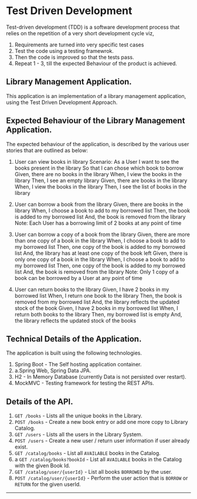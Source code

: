 # Test Driven Development
Test-driven development (TDD) is a software development process that relies on the repetition of a very short development cycle viz, 
1. Requirements are turned into very specific test cases
2. Test the code using a testing framewrok.
3. Then the code is improved so that the tests pass.
4. Repeat 1 - 3, till the expected Behaviour of the product is achieved.

## Library Management Application.

This application is an implementation of a library management application, using the Test Driven Development Approach.

## Expected Behaviour of the Library Management Application.
The expected behaviour of the application, is described by the various user stories that are outlined as below: 

1. User can view books in library
Scenario​: As a User
I want to see the books present in the library
So that I can chose which book to borrow
Given​, there are no books in the library
When​, I view the books in the library
Then​, I see an empty library
Given​, there are books in the library
When​, I view the books in the library
Then​, I see the list of books in the library

2. User can borrow a book from the library
Given​, there are books in the library
When​, I choose a book to add to my borrowed list
Then​, the book is added to my borrowed list
And​, the book is removed from the library
Note: Each User has a borrowing limit of 2 books at any point of time

3. User can borrow a copy of a book from the library
Given​, there are more than one copy of a book in the library
When​, I choose a book to add to my borrowed list
Then​, one copy of the book is added to my borrowed list
And​, the library has at least one copy of the book left
Given​, there is only one copy of a book in the library
When​, I choose a book to add to my borrowed list
Then​, one copy of the book is added to my borrowed list
And​, the book is removed from the library
Note: Only 1 copy of a book can be borrowed by a User at any point of time

4. User can return books to the library
Given​, I have 2 books in my borrowed list
When​, I return one book to the library
Then​, the book is removed from my borrowed list
And​, the library reflects the updated stock of the book
Given​, I have 2 books in my borrowed list
When​, I return both books to the library
Then​, my borrowed list is empty
And​, the library reflects the updated stock of the books

## Technical Details of the Application.
The application is built using the following technologies.
1. Spring Boot - The Self hosting application container.
1. a.Spring Web, Spring Data JPA. 
2. H2 - In Memory Database (currently Data is not persisted over restart).
3. MockMVC - Testing framework for testing the REST APIs.

## Details of the API.
1. `GET /books`  - Lists all the unique books in the Library.
2. `POST /books` - Create a new book entry or add one more copy to Library Catalog.
3. `GET /users` - Lists all the users in the Library System.
4. `POST /users` - Create a new user / return user information if user already exist.
5. `GET /catalog/books` - List all `AVAILABLE` books in the Catalog.
5. a `GET /catalog/books?bookId` - List all `AVAILABLE` books in the Catalog with the given Book Id.
6. `GET /catalog/user/{userId}` - List all books `BORROWED` by the user.
7. `POST /catalog/user/{userId}` - Perform the user action that is `BORROW` or `RETURN` for the given userId.
-----
